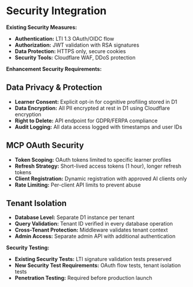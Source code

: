 # Security Integration

**Existing Security Measures:**

- **Authentication:** LTI 1.3 OAuth/OIDC flow
- **Authorization:** JWT validation with RSA signatures
- **Data Protection:** HTTPS only, secure cookies
- **Security Tools:** Cloudflare WAF, DDoS protection

**Enhancement Security Requirements:**

## Data Privacy & Protection

- **Learner Consent:** Explicit opt-in for cognitive profiling stored in D1
- **Data Encryption:** All PII encrypted at rest in D1 using Cloudflare encryption
- **Right to Delete:** API endpoint for GDPR/FERPA compliance
- **Audit Logging:** All data access logged with timestamps and user IDs

## MCP OAuth Security

- **Token Scoping:** OAuth tokens limited to specific learner profiles
- **Refresh Strategy:** Short-lived access tokens (1 hour), longer refresh tokens
- **Client Registration:** Dynamic registration with approved AI clients only
- **Rate Limiting:** Per-client API limits to prevent abuse

## Tenant Isolation

- **Database Level:** Separate D1 instance per tenant
- **Query Validation:** Tenant ID verified in every database operation
- **Cross-Tenant Protection:** Middleware validates tenant context
- **Admin Access:** Separate admin API with additional authentication

**Security Testing:**

- **Existing Security Tests:** LTI signature validation tests preserved
- **New Security Test Requirements:** OAuth flow tests, tenant isolation tests
- **Penetration Testing:** Required before production launch
